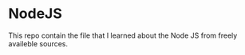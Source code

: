 # NodeJS
This repo contain the file that I learned about the Node JS from freely availeble sources.
